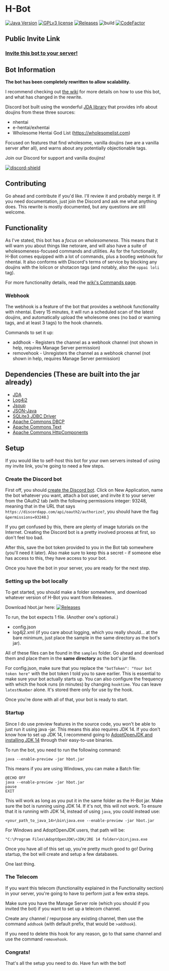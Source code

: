 # H-Bot
[![Java Version](https://img.shields.io/badge/JDK%20Version-15-blue)](https://openjdk.java.net/projects/jdk/15/)
[![GPLv3 license](https://img.shields.io/github/license/WholesomeGodList/h-bot)](http://perso.crans.org/besson/LICENSE.html)
[![Releases](https://img.shields.io/github/v/release/WholesomeGodList/h-bot)](https://github.com/WholesomeGodList/h-bot/releases)
![build](https://github.com/WholesomeGodList/h-bot/workflows/Gradle%20CI/badge.svg)
[![CodeFactor](https://www.codefactor.io/repository/github/wholesomegodlist/h-bot/badge)](https://www.codefactor.io/repository/github/wholesomegodlist/h-bot)

## Public Invite Link

### **[Invite this bot to your server!](https://discord.com/api/oauth2/authorize?client_id=608816072057159713&permissions=93248&scope=bot)**

## Bot Information

**The bot has been completely rewritten to allow scalability.**

I recommend checking out [the wiki](https://github.com/WholesomeGodList/h-bot/wiki/Home) for more details on how to use this bot, and what has changed in the rewrite.

Discord bot built using the wonderful [JDA library](https://github.com/DV8FromTheWorld/JDA) that provides info about doujins from these three sources:

- nhentai
- e-hentai/exhentai
- Wholesome Hentai God List (<https://wholesomelist.com>)

Focused on features that find wholesome, vanilla doujins (we are a vanilla server after all), and warns about any potentially objectionable tags.

Join our Discord for support and vanilla doujins!

[discord-invite]: https://discord.gg/FQCR6qu
[discord-shield]: https://discordapp.com/api/guilds/624457027095363594/widget.png
[ ![discord-shield][] ][discord-invite]

## Contributing
Go ahead and contribute if you'd like. I'll review it and probably merge it. If you need documentation, just join the Discord and ask me what anything does.
This rewrite is mostly documented, but any questions are still welcome.

## Functionality
As I've stated, this bot has a *focus on wholesomeness*. This means that it will warn you about things like netorare, and will also have a suite of wholesomeness-focused commands and utilities. As for the functionality,
H-Bot comes equipped with a lot of commands, plus a bootleg webhook for nhentai. It also conforms with Discord's terms of service by blocking any doujins with the lolicon or shotacon tags (and notably, also the `oppai loli` tag).

For more functionality details, read the [wiki's Commands page](https://github.com/WholesomeGodList/h-bot/wiki/Commands).

### Webhook

The webhook is a feature of the bot that provides a webhook functionality with nhentai. Every 15 minutes, it will run a scheduled scan of the latest doujins, and automatically upload the wholesome ones (no bad or warning tags, and at least 3 tags) to the hook channels.

Commands to set it up:
- addhook - Registers the channel as a webhook channel (not shown in help, requires Manage Server permission)
- removehook - Unregisters the channel as a webhook channel (not shown in help, requires Manage Server permission)

## Dependencies (These are built into the jar already)
- [JDA](https://github.com/DV8FromTheWorld/JDA)
- [Log4j2](https://logging.apache.org/log4j/2.x/)
- [Jsoup](https://jsoup.org/)
- [JSON-Java](https://github.com/stleary/JSON-java)
- [SQLite3 JDBC Driver](https://github.com/xerial/sqlite-jdbc)
- [Apache Commons DBCP](https://commons.apache.org/proper/commons-dbcp/)
- [Apache Commons Text](https://commons.apache.org/proper/commons-text/)
- [Apache Commons HttpComponents](https://hc.apache.org/)

## Setup
If you would like to self-host this bot for your own servers instead of using my invite link, you're going to need a few steps.

### Create the Discord bot

First off, you should [create the Discord bot](https://discordapp.com/developers). Click on New Application, name the bot whatever you want, attach a bot user, and invite it to your server from the OAuth2 tab (with the following permissions integer: 93248, meaning that in the URL that says `https://discordapp.com/api/oauth2/authorize?`, you should have the flag `&permissions=93248`.)

If you get confused by this, there are plenty of image tutorials on the Internet. Creating the Discord bot is a pretty involved process at first, so don't feel too bad.

After this, save the bot token provided to you in the Bot tab somewhere (you'll need it later). Also make sure to keep this a secret - if someone else has access to this, they have access to your bot.

Once you have the bot in your server, you are ready for the next step.

### Setting up the bot locally

To get started, you should make a folder somewhere, and download whatever version of H-Bot you want from Releases.

Download hbot.jar here: [![Releases](https://img.shields.io/github/v/release/WholesomeGodList/h-bot)](https://github.com/WholesomeGodList/h-bot/releases)

To run, the bot expects 1 file. (Another one's optional.)
- config.json
- log4j2.xml (if you care about logging, which you really should... at the bare minimum, just place the sample in the same directory as the bot's jar).

All of these files can be found in the `samples` folder. Go ahead and download them and place them in the **same directory** as the bot's jar file.

For config.json, make sure that you replace the `"botToken": "Your bot token here"` with the bot token I told you to save earlier. This is essential to make sure your bot actually starts up. You can also configure the frequency with which the hook runs (in minutes) by changing `hooktime`. You can leave `latestNumber` alone. It's stored there only for use by the hook.

Once you're done with all of that, your bot is ready to start.

### Startup
Since I do use preview features in the source code, you won't be able to just run it using java -jar. This means this also requires JDK 14. If you don't know how to set up JDK 14, I recommend going to [AdoptOpenJDK and installing JDK 14](https://adoptopenjdk.net/?variant=openjdk14&jvmVariant=hotspot) through their easy-to-use binaries.

To run the bot, you need to run the following command:
```
java --enable-preview -jar hbot.jar
```

This means if you are using Windows, you can make a Batch file:
```
@ECHO OFF
java --enable-preview -jar hbot.jar
pause
EXIT
```

This will work as long as you put it in the same folder as the H-Bot jar. Make sure the bot is running using JDK 14. If it's not, this will not work. To ensure that it is running with JDK 14, instead of using `java`, you could instead use:
```
<your_path_to_java_14>\bin\java.exe --enable-preview -jar hbot.jar
```

For Windows and AdoptOpenJDK users, that path will be:
```
"C:\Program Files\AdoptOpenJDK\<JDK/JRE 14 folder>\bin\java.exe
```

Once you have all of this set up, you're pretty much good to go! During startup, the bot will create and setup a few databases.

One last thing.

### The Telecom
If you want this telecom (functionality explained in the Functionality section) in your server, you're going to have to perform just a few extra steps.

Make sure you have the Manage Server role (which you should if you invited the bot) if you want to set up a telecom channel.

Create any channel / repurpose any existing channel, then use the command `addhook` (with default prefix, that would be `>addhook`).

If you need to delete this hook for any reason, go to that same channel and use the command `removehook`.

### Congrats!
That's all the setup you need to do. Have fun with the bot!
